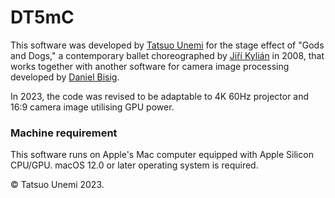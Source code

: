 # DT5mC
This software was developed by [Tatsuo Unemi](http://www.intlab.soka.ac.jp/~unemi/) for the stage effect of "Gods and Dogs,"
a contemporary ballet choreographed by [Jiří Kylián](http://www.jirikylian.com) in 2008,
that works together with another software for camera image processing developed by
[Daniel Bisig](https://www.zhdk.ch/person/dr-daniel-bisig-152317).

In 2023, the code was revised to be adaptable to 4K 60Hz projector and 16:9 camera image utilising GPU power.

### Machine requirement
This software runs on Apple's Mac computer equipped with Apple Silicon CPU/GPU.
macOS 12.0 or later operating system is required.

&copy; Tatsuo Unemi 2023.
